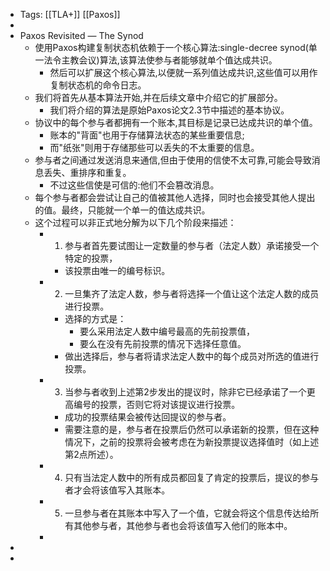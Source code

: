 - Tags: [[TLA+]] [[Paxos]]
-
- Paxos Revisited — The Synod
	- 使用Paxos构建复制状态机依赖于一个核心算法:single-decree synod(单一法令主教会议)算法,该算法使参与者能够就单个值达成共识。
		- 然后可以扩展这个核心算法,以便就一系列值达成共识,这些值可以用作复制状态机的命令日志。
	- 我们将首先从基本算法开始,并在后续文章中介绍它的扩展部分。
		- 我们将介绍的算法是原始Paxos论文2.3节中描述的基本协议。
	- 协议中的每个参与者都拥有一个账本,其目标是记录已达成共识的单个值。
		- 账本的"背面"也用于存储算法状态的某些重要信息;
		- 而"纸张"则用于存储那些可以丢失的不太重要的信息。
	- 参与者之间通过发送消息来通信,但由于使用的信使不太可靠,可能会导致消息丢失、重排序和重复。
		- 不过这些信使是可信的:他们不会篡改消息。
	- 每个参与者都会尝试让自己的值被其他人选择，同时也会接受其他人提出的值。最终，只能就一个单一的值达成共识。
	- 这个过程可以非正式地分解为以下几个阶段来描述：
		- 1. 参与者首先要试图让一定数量的参与者（法定人数）承诺接受一个特定的投票，
			- 该投票由唯一的编号标识。
		- 2. 一旦集齐了法定人数，参与者将选择一个值让这个法定人数的成员进行投票。
			- 选择的方式是：
				- 要么采用法定人数中编号最高的先前投票值，
				- 要么在没有先前投票的情况下选择任意值。
			- 做出选择后，参与者将请求法定人数中的每个成员对所选的值进行投票。
		- 3. 当参与者收到上述第2步发出的提议时，除非它已经承诺了一个更高编号的投票，否则它将对该提议进行投票。
			- 成功的投票结果会被传达回提议的参与者。
			- 需要注意的是，参与者在投票后仍然可以承诺新的投票，但在这种情况下，之前的投票将会被考虑在为新投票提议选择值时（如上述第2点所述）。
		- 4. 只有当法定人数中的所有成员都回复了肯定的投票后，提议的参与者才会将该值写入其账本。
		- 5. 一旦参与者在其账本中写入了一个值，它就会将这个信息传达给所有其他参与者，其他参与者也会将该值写入他们的账本中。
		-
-
-